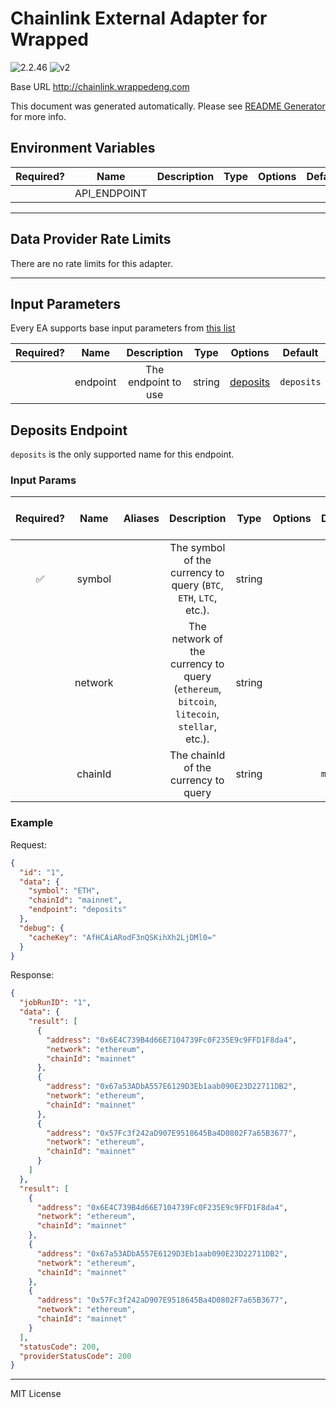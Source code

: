 # Chainlink External Adapter for Wrapped

![2.2.46](https://img.shields.io/github/package-json/v/smartcontractkit/external-adapters-js?filename=packages/sources/wrapped/package.json) ![v2](https://img.shields.io/badge/framework%20version-v2-blueviolet)

Base URL http://chainlink.wrappedeng.com

This document was generated automatically. Please see [README Generator](../../scripts#readme-generator) for more info.

## Environment Variables

| Required? |     Name     | Description | Type | Options | Default |
| :-------: | :----------: | :---------: | :--: | :-----: | :-----: |
|           | API_ENDPOINT |             |      |         |         |

---

## Data Provider Rate Limits

There are no rate limits for this adapter.

---

## Input Parameters

Every EA supports base input parameters from [this list](../../core/bootstrap#base-input-parameters)

| Required? |   Name   |     Description     |  Type  |            Options             |  Default   |
| :-------: | :------: | :-----------------: | :----: | :----------------------------: | :--------: |
|           | endpoint | The endpoint to use | string | [deposits](#deposits-endpoint) | `deposits` |

## Deposits Endpoint

`deposits` is the only supported name for this endpoint.

### Input Params

| Required? |  Name   | Aliases |                                        Description                                         |  Type  | Options |  Default  | Depends On | Not Valid With |
| :-------: | :-----: | :-----: | :----------------------------------------------------------------------------------------: | :----: | :-----: | :-------: | :--------: | :------------: |
|    ✅     | symbol  |         |              The symbol of the currency to query (`BTC`, `ETH`, `LTC`, etc.).              | string |         |           |            |                |
|           | network |         | The network of the currency to query (`ethereum`, `bitcoin`, `litecoin`, `stellar`, etc.). | string |         |           |            |                |
|           | chainId |         |                            The chainId of the currency to query                            | string |         | `mainnet` |            |                |

### Example

Request:

```json
{
  "id": "1",
  "data": {
    "symbol": "ETH",
    "chainId": "mainnet",
    "endpoint": "deposits"
  },
  "debug": {
    "cacheKey": "AfHCAiARodF3nQSKihXh2LjDMl0="
  }
}
```

Response:

```json
{
  "jobRunID": "1",
  "data": {
    "result": [
      {
        "address": "0x6E4C739B4d66E7104739Fc0F235E9c9FFD1F8da4",
        "network": "ethereum",
        "chainId": "mainnet"
      },
      {
        "address": "0x67a53ADbA557E6129D3Eb1aab090E23D22711DB2",
        "network": "ethereum",
        "chainId": "mainnet"
      },
      {
        "address": "0x57Fc3f242aD907E9518645Ba4D0802F7a65B3677",
        "network": "ethereum",
        "chainId": "mainnet"
      }
    ]
  },
  "result": [
    {
      "address": "0x6E4C739B4d66E7104739Fc0F235E9c9FFD1F8da4",
      "network": "ethereum",
      "chainId": "mainnet"
    },
    {
      "address": "0x67a53ADbA557E6129D3Eb1aab090E23D22711DB2",
      "network": "ethereum",
      "chainId": "mainnet"
    },
    {
      "address": "0x57Fc3f242aD907E9518645Ba4D0802F7a65B3677",
      "network": "ethereum",
      "chainId": "mainnet"
    }
  ],
  "statusCode": 200,
  "providerStatusCode": 200
}
```

---

MIT License

